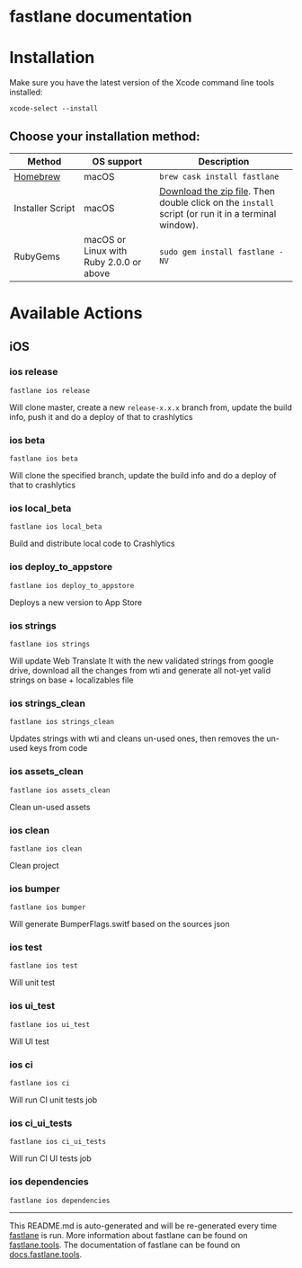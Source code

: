 fastlane documentation
================
# Installation

Make sure you have the latest version of the Xcode command line tools installed:

```
xcode-select --install
```

## Choose your installation method:

| Method                     | OS support                              | Description                                                                                                                           |
|----------------------------|-----------------------------------------|---------------------------------------------------------------------------------------------------------------------------------------|
| [Homebrew](http://brew.sh) | macOS                                   | `brew cask install fastlane`                                                                                                          |
| Installer Script           | macOS                                   | [Download the zip file](https://download.fastlane.tools). Then double click on the `install` script (or run it in a terminal window). |
| RubyGems                   | macOS or Linux with Ruby 2.0.0 or above | `sudo gem install fastlane -NV`                                                                                                       |

# Available Actions
## iOS
### ios release
```
fastlane ios release
```
Will clone master, create a new `release-x.x.x` branch from, update the build info, push it and do a deploy of that to crashlytics
### ios beta
```
fastlane ios beta
```
Will clone the specified branch, update the build info and do a deploy of that to crashlytics
### ios local_beta
```
fastlane ios local_beta
```
Build and distribute local code to Crashlytics
### ios deploy_to_appstore
```
fastlane ios deploy_to_appstore
```
Deploys a new version to App Store
### ios strings
```
fastlane ios strings
```
Will update Web Translate It with the new validated strings from google drive, download all the changes from wti and generate all not-yet valid strings on base + localizables file
### ios strings_clean
```
fastlane ios strings_clean
```
Updates strings with wti and cleans un-used ones, then removes the un-used keys from code
### ios assets_clean
```
fastlane ios assets_clean
```
Clean un-used assets
### ios clean
```
fastlane ios clean
```
Clean project
### ios bumper
```
fastlane ios bumper
```
Will generate BumperFlags.switf based on the sources json
### ios test
```
fastlane ios test
```
Will unit test
### ios ui_test
```
fastlane ios ui_test
```
Will UI test
### ios ci
```
fastlane ios ci
```
Will run CI unit tests job
### ios ci_ui_tests
```
fastlane ios ci_ui_tests
```
Will run CI UI tests job
### ios dependencies
```
fastlane ios dependencies
```


----

This README.md is auto-generated and will be re-generated every time [fastlane](https://fastlane.tools) is run.
More information about fastlane can be found on [fastlane.tools](https://fastlane.tools).
The documentation of fastlane can be found on [docs.fastlane.tools](https://docs.fastlane.tools).
